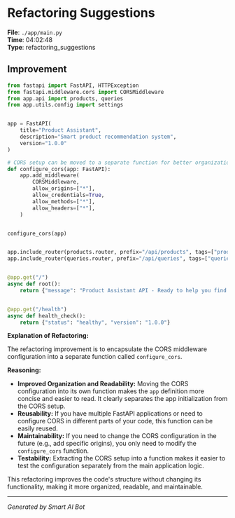 # Refactoring Suggestions

**File**: `./app/main.py`  
**Time**: 04:02:48  
**Type**: refactoring_suggestions

## Improvement

```python
from fastapi import FastAPI, HTTPException
from fastapi.middleware.cors import CORSMiddleware
from app.api import products, queries
from app.utils.config import settings


app = FastAPI(
    title="Product Assistant",
    description="Smart product recommendation system",
    version="1.0.0"
)

# CORS setup can be moved to a separate function for better organization
def configure_cors(app: FastAPI):
    app.add_middleware(
        CORSMiddleware,
        allow_origins=["*"],
        allow_credentials=True,
        allow_methods=["*"],
        allow_headers=["*"],
    )


configure_cors(app)


app.include_router(products.router, prefix="/api/products", tags=["products"])
app.include_router(queries.router, prefix="/api/queries", tags=["queries"])


@app.get("/")
async def root():
    return {"message": "Product Assistant API - Ready to help you find products"}


@app.get("/health")
async def health_check():
    return {"status": "healthy", "version": "1.0.0"}
```

**Explanation of Refactoring:**

The refactoring improvement is to encapsulate the CORS middleware configuration into a separate function called `configure_cors`.

**Reasoning:**

*   **Improved Organization and Readability:** Moving the CORS configuration into its own function makes the `app` definition more concise and easier to read. It clearly separates the app initialization from the CORS setup.
*   **Reusability:**  If you have multiple FastAPI applications or need to configure CORS in different parts of your code, this function can be easily reused.
*   **Maintainability:** If you need to change the CORS configuration in the future (e.g., add specific origins), you only need to modify the `configure_cors` function.
*   **Testability:** Extracting the CORS setup into a function makes it easier to test the configuration separately from the main application logic.

This refactoring improves the code's structure without changing its functionality, making it more organized, readable, and maintainable.

---
*Generated by Smart AI Bot*
